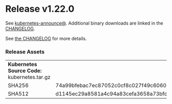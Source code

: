 # Release v1.22.0

See [kubernetes-announce@](https://groups.google.com/forum/#!forum/kubernetes-announce). Additional binary downloads are linked in the [CHANGELOG](https://github.com/kubernetes/kubernetes/blob/master/CHANGELOG/CHANGELOG-1.22.md).

See [the CHANGELOG](https://github.com/kubernetes/kubernetes/blob/master/CHANGELOG/CHANGELOG-1.22.md) for more details.

### Release Assets


<table>
<tr><td colspan=\2\><b>Kubernetes Source Code: </b> kubernetes.tar.gz</td><tr>
<tr><td>SHA256</td><td>74a99bfebac7ec87052c0cf8c027f49c60606d14004bf95068a4456effd6cb41</td></tr>
<tr><td>SHA512</td><td>d1145ec29a8581a4c94a83cefa3658a73bfc7d8e2624d31e735d53551718c9212e477673f74cfa4e430a8367a47bba65e2573162711613e60db54563dc912f00</td></tr>
</table>


